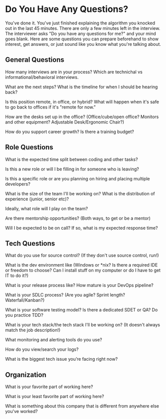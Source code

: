 # Do You Have Any Questions?

You've done it. You've just finished explaining the algorithm you knocked out in the last 45 minutes. There are only a few minutes left in the interview. The interviewer asks "Do you have any questions for me?" and your mind goes blank. Here are some questions you can prepare beforehand to show interest, get answers, or just sound like you know what you're talking about.


## General Questions
How many interviews are in your process? Which are technichal vs informational/behavioral interviews.

What are the next steps? What is the timeline for when I should be hearing back?

Is this position remote, in office, or hybrid? What will happen when it's safe to go back to offices if it's "remote for now."

How are the desks set up in the office? (Office/cube/open office? Monitors and other equipment? Adjustable Desk/Ergonomic Chair?)

How do you support career growth? Is there a training budget?


## Role Questions
What is the expected time split between coding and other tasks?

Is this a new role or will I be filling in for someone who is leaving?

Is this a specific role or are you planning on hiring and placing multiple developers?

What is the size of the team I'll be working on? What is the distribution of experience (junior, senior etc)?

Ideally, what role will I play on the team?

Are there mentorship opportunities? (Both ways, to get or be a mentor)

Will I be expected to be on call? If so, what is my expected response time?


## Tech Questions
What do you use for source control? (If they don't use source control, run!)

What is the dev environment like (Windows or \*nix? Is there a required IDE or freedom to choose? Can I install stuff on my computer or do I have to get IT to do it?)

What is your release process like? How mature is your DevOps pipeline?

What is your SDLC process? (Are you agile? Sprint length? Waterfall/Kanban?)

What is your software testing model? Is there a dedicated SDET or QA? Do you practice TDD?

What is your tech stack/the tech stack I'll be working on? (It doesn't always match the job description!)

What monitoring and alerting tools do you use?

How do you view/search your logs?

What is the biggest tech issue you’re facing right now?


## Organization
What is your favorite part of working here? 

What is your least favorite part of working here? 

What is something about this company that is different from anywhere else you've worked?
